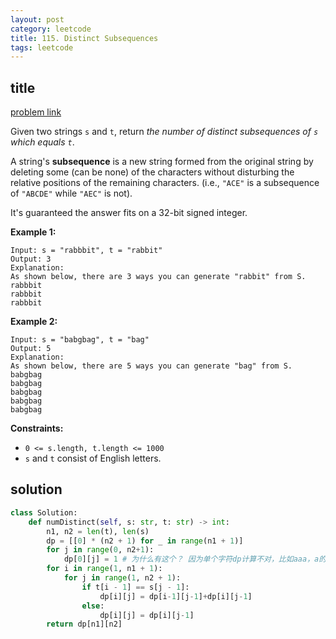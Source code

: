 ```yaml
---
layout: post
category: leetcode
title: 115. Distinct Subsequences
tags: leetcode
---
```


## title
[problem link](https://leetcode.com/problems/distinct-subsequences/)

Given two strings `s` and `t`, return *the number of distinct subsequences of `s` which equals `t`*.

A string's **subsequence** is a new string formed from the original string by deleting some (can be none) of the characters without disturbing the relative positions of the remaining characters. (i.e., `"ACE"` is a subsequence of `"ABCDE"` while `"AEC"` is not).

It's guaranteed the answer fits on a 32-bit signed integer.

 

**Example 1:**

```
Input: s = "rabbbit", t = "rabbit"
Output: 3
Explanation:
As shown below, there are 3 ways you can generate "rabbit" from S.
rabbbit
rabbbit
rabbbit
```

**Example 2:**

```
Input: s = "babgbag", t = "bag"
Output: 5
Explanation:
As shown below, there are 5 ways you can generate "bag" from S.
babgbag
babgbag
babgbag
babgbag
babgbag
```

 

**Constraints:**

- `0 <= s.length, t.length <= 1000`
- `s` and `t` consist of English letters.


## solution

```python
class Solution:
    def numDistinct(self, s: str, t: str) -> int:
        n1, n2 = len(t), len(s)
        dp = [[0] * (n2 + 1) for _ in range(n1 + 1)]
        for j in range(0, n2+1):
            dp[0][j] = 1 # 为什么有这个？ 因为单个字符dp计算不对，比如aaa，a的情况
        for i in range(1, n1 + 1):
            for j in range(1, n2 + 1):
                if t[i - 1] == s[j - 1]:
                    dp[i][j] = dp[i-1][j-1]+dp[i][j-1]
                else:
                    dp[i][j] = dp[i][j-1]
        return dp[n1][n2]
```

